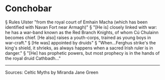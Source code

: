 # Conchobar
§ Rules Ulster "from the royal court of Emhain Macha (which has been identified with Navan Fort near Armagh)"
§ "[He is] closely linked with war: he has a war-band known as the Red Branch Knights, of whom Cú Chulainn becomes chief. [He also] raises a youth-corps, trained as young boys in war-craft."
§ [He was] appointed by druids"
§ "When...Ferghus strike's the king's shield, it shrieks, as always happens when a sacred Irish ruler is in danger."
§ "[He] has prophetic powers, but most prophecy is in the hands of the royal druid Cathbadh..."


----------------------------------------------------------------------------------------------------------------------------------------------------------------
Sources:
	Celtic Myths by Miranda Jane Green

